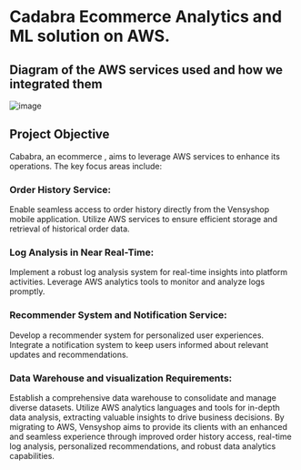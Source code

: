 
# Cadabra Ecommerce Analytics and ML solution on AWS.

## Diagram of the AWS services used and how we integrated them

![image](https://github.com/yvens94/AWSEcommerceAnalyticsInfrastructure/assets/68969793/6fcc8892-d453-4d37-b3e8-2b9c76ad1e4b)

## Project Objective
Cababra, an ecommerce , aims to leverage AWS services to enhance its operations. The key focus areas include:

### Order History Service:

Enable seamless access to order history directly from the Vensyshop mobile application.
Utilize AWS services to ensure efficient storage and retrieval of historical order data.

### Log Analysis in Near Real-Time:

 Implement a robust log analysis system for real-time insights into platform activities.
Leverage AWS analytics tools to monitor and analyze logs promptly.

### Recommender System and Notification Service:

Develop a recommender system for personalized user experiences.
Integrate a notification system to keep users informed about relevant updates and recommendations.

### Data Warehouse and visualization Requirements:

Establish a comprehensive data warehouse to consolidate and manage diverse datasets.
Utilize AWS analytics languages and tools for in-depth data analysis, extracting valuable insights to drive business decisions.
By migrating to AWS, Vensyshop aims to provide its clients with an enhanced and seamless experience through improved order history access, real-time log analysis, personalized recommendations, and robust data analytics capabilities.



